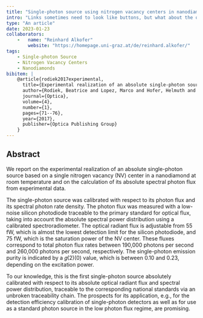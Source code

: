 ```yaml
---
title: "Single-photon source using nitrogen vacancy centers in nanodiamonds"
intro: "Links sometimes need to look like buttons, but what about the other way round? Spoiler alert: it's a terrible idea!"
type: "An article"
date: 2023-01-23
collaborators:
    -   name: "Reinhard Alkofer"
        website: "https://homepage.uni-graz.at/de/reinhard.alkofer/"
tags:
    - Single-photon Source
    - Nitrogen Vacancy Centers
    - Nanodiamonds
bibitem: |
    @article{rodiek2017experimental,
      title={Experimental realization of an absolute single-photon source based on a single nitrogen vacancy center in a nanodiamond},
      author={Rodiek, Beatrice and Lopez, Marco and Hofer, Helmuth and Porrovecchio, Geiland and Smid, Marek and Chu, Xiao-Liu and Gotzinger, Stephan and Sandoghdar, Vahid and Lindner, Sarah and Becher, Christoph and others},
      journal={Optica},
      volume={4},
      number={1},
      pages={71--76},
      year={2017},
      publisher={Optica Publishing Group}
    }
---
```


## Abstract

We report on the experimental realization of an absolute single-photon source based on a single nitrogen vacancy (NV) center in a nanodiamond at room temperature and on the calculation of its absolute spectral photon flux from experimental data.

The single-photon source was calibrated with respect to its photon flux and its spectral photon rate density.
The photon flux was measured with a low-noise silicon photodiode traceable to the primary standard for optical flux, taking into account the absolute spectral power distribution using a calibrated spectroradiometer.
The optical radiant flux is adjustable from 55 fW, which is almost the lowest detection limit for the silicon photodiode, and 75 fW, which is the saturation power of the NV center. These fluxes correspond to total photon flux rates between 190,000 photons per second and 260,000 photons per second, respectively. The single-photon emission purity is indicated by a 𝑔(2)(0) value, which is between 0.10 and 0.23, depending on the excitation power.

To our knowledge, this is the first single-photon source absolutely calibrated with respect to its absolute optical radiant flux and spectral power distribution, traceable to the corresponding national standards via an unbroken traceability chain. The prospects for its application, e.g., for the detection efficiency calibration of single-photon detectors as well as for use as a standard photon source in the low photon flux regime, are promising.
